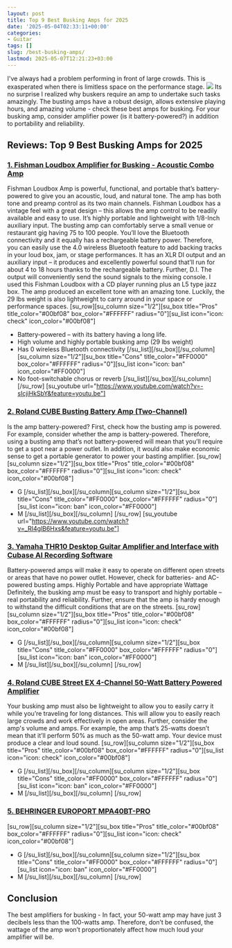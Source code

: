 ```yaml
---
layout: post
title: Top 9 Best Busking Amps for 2025
date: '2025-05-04T02:33:11+00:00'
categories:
- Guitar
tags: []
slug: /best-busking-amps/
lastmod: 2025-05-07T12:21:23+03:00
---
```


I've always had a problem performing in front of large crowds. This is exasperated when there is limitless space on the performance stage.
![](/assets/img/12/Pest-Control.jpg)
Its no surprise I realized why buskers require an amp to undertake such tasks amazingly.
The busting amps have a robust design, allows extensive playing hours, and amazing volume - check these best amps for busking.
For your busking amp, consider amplifier power (is it battery-powered?) in addition to portability and reliability.
## Reviews: Top 9 Best Busking Amps for 2025
### [1. Fishman Loudbox Amplifier for Busking - Acoustic Combo Amp](https://www.amazon.com/dp/B077NN9TRM/?tag=p-policy-20)
[](https://www.amazon.com/dp/B077NN9TRM/?tag=p-policy-20)
[](https://www.amazon.com/dp/B00ZTC56O4/?tag=p-policy-20)
[](https://www.amazon.com/dp/B0057UUBJI/ref=as_li_ss_il?&linkCode=li2&tag=p-policy-20&linkId=88f19d91f67848e1bf5b35df5eaa75b2)
[](https://www.amazon.com/dp/B07CS49ZK5/?tag=p-policy-20)
[](https://www.amazon.com/dp/B01KWPTLQG/ref=as_li_ss_il?&linkCode=li3&tag=p-policy-20&linkId=1d5bedff8c59deadcb5756de1c4165d6)
[](https://www.amazon.com/dp/B01KWPTLQG/ref=as_li_ss_il?&linkCode=li2&tag=p-policy-20&linkId=2742498f1d11ed7b298176c4737e30ac)
[](https://www.amazon.com/dp/B00E1N09JO/?tag=p-policy-20)
Fishman Loudbox Amp is powerful, functional, and portable that’s battery-powered to give you an acoustic, loud, and natural tone. The amp has both tone and preamp control as its two main channels.
Fishman Loudbox has a vintage feel with a great design – this allows the amp control to be readily available and easy to use. It’s highly portable and lightweight with 1/8-Inch auxiliary input. The busting amp can comfortably serve a small venue or restaurant gig having 75 to 100 people.
You’ll love the Bluetooth connectivity and it equally has a rechargeable battery power. Therefore, you can easily use the 4.0 wireless Bluetooth feature to add backing tracks in your loud box, jam, or stage performances.
It has an XLR DI output and an auxiliary input – it produces and excellently powerful sound that’ll run for about 4 to 18 hours thanks to the rechargeable battery. Further, D.I. The output will conveniently send the sound signals to the mixing console.
I used this Fishman Loudbox with a CD player running plus an L5 type jazz box. The amp produced an excellent tone with an amazing tone. Luckily, the 29 lbs weight is also lightweight to carry around in your space or performance spaces.
[su_row][su_column size="1/2"][su_box title="Pros" title_color="#00bf08" box_color="#FFFFFF" radius="0"][su_list icon="icon: check" icon_color="#00bf08"]
- Battery-powered – with its battery having a long life.
- High volume and highly portable busking amp (29 lbs weight)
- Has 0 wireless Bluetooth connectivity
[/su_list][/su_box][/su_column][su_column size="1/2"][su_box title="Cons" title_color="#FF0000" box_color="#FFFFFF" radius="0"][su_list icon="icon: ban" icon_color="#FF0000"]
- No foot-switchable chorus or reverb
[/su_list][/su_box][/su_column] [/su_row]
[su_youtube url="https://www.youtube.com/watch?v=-sIcjiHkSbY&feature=youtu.be"]
### [2. Roland CUBE Busting Battery Amp (Two-Channel)](https://www.amazon.com/dp/B000XALFYW/?tag=p-policy-20)
Is the amp battery-powered?
First, check how the busting amp is powered. For example, consider whether the amp is battery-powered.
Therefore, using a busting amp that’s not battery-powered will mean that you’ll require to get a spot near a power outlet.
In addition, it would also make economic sense to get a portable generator to power your basting amplifier.
[su_row][su_column size="1/2"][su_box title="Pros" title_color="#00bf08" box_color="#FFFFFF" radius="0"][su_list icon="icon: check" icon_color="#00bf08"]
- G
[/su_list][/su_box][/su_column][su_column size="1/2"][su_box title="Cons" title_color="#FF0000" box_color="#FFFFFF" radius="0"][su_list icon="icon: ban" icon_color="#FF0000"]
- M
[/su_list][/su_box][/su_column] [/su_row]
[su_youtube url="https://www.youtube.com/watch?v=_RI4glB6Hxs&feature=youtu.be"]
### [3. Yamaha THR10 Desktop Guitar Amplifier and Interface with Cubase AI Recording Software](https://www.amazon.com/dp/B006QLW5XC/?tag=p-policy-20)
Battery-powered amps will make it easy to operate on different open streets or areas that have no power outlet. However, check for batteries- and AC-powered busting amps.
[](https://www.amazon.com/dp/B006QLW5XC/?tag=p-policy-20)
[](https://www.amazon.com/dp/B00ZTC56O4/?tag=p-policy-20)
[](https://www.amazon.com/dp/B0057UUBJI/ref=as_li_ss_il?&linkCode=li2&tag=p-policy-20&linkId=88f19d91f67848e1bf5b35df5eaa75b2)
[](https://www.amazon.com/dp/B07CS49ZK5/?tag=p-policy-20)
[](https://www.amazon.com/dp/B01KWPTLQG/ref=as_li_ss_il?&linkCode=li3&tag=p-policy-20&linkId=1d5bedff8c59deadcb5756de1c4165d6)
[](https://www.amazon.com/dp/B01KWPTLQG/ref=as_li_ss_il?&linkCode=li2&tag=p-policy-20&linkId=2742498f1d11ed7b298176c4737e30ac)
[](https://www.amazon.com/dp/B00E1N09JO/?tag=p-policy-20)
Highly Portable and have appropriate Wattage
Definitely, the busking amp must be easy to transport and highly portable – real portability and reliability.
Further, ensure that the amp is hardy enough to withstand the difficult conditions that are on the streets.
[su_row][su_column size="1/2"][su_box title="Pros" title_color="#00bf08" box_color="#FFFFFF" radius="0"][su_list icon="icon: check" icon_color="#00bf08"]
- G
[/su_list][/su_box][/su_column][su_column size="1/2"][su_box title="Cons" title_color="#FF0000" box_color="#FFFFFF" radius="0"][su_list icon="icon: ban" icon_color="#FF0000"]
- M
[/su_list][/su_box][/su_column] [/su_row]
### [4. Roland CUBE Street EX 4-Channel 50-Watt Battery Powered Amplifier](https://www.amazon.com/dp/B00JMU1RAG/?tag=p-policy-20)
Your busking amp must also be lightweight to allow you to easily carry it while you’re traveling for long distances.
[](https://www.amazon.com/dp/B00JMU1RAG/?tag=p-policy-20)
[](https://www.amazon.com/dp/B00ZTC56O4/?tag=p-policy-20)
[](https://www.amazon.com/dp/B0057UUBJI/ref=as_li_ss_il?&linkCode=li2&tag=p-policy-20&linkId=88f19d91f67848e1bf5b35df5eaa75b2)
[](https://www.amazon.com/dp/B07CS49ZK5/?tag=p-policy-20)
[](https://www.amazon.com/dp/B01KWPTLQG/ref=as_li_ss_il?&linkCode=li3&tag=p-policy-20&linkId=1d5bedff8c59deadcb5756de1c4165d6)
[](https://www.amazon.com/dp/B01KWPTLQG/ref=as_li_ss_il?&linkCode=li2&tag=p-policy-20&linkId=2742498f1d11ed7b298176c4737e30ac)
[](https://www.amazon.com/dp/B00E1N09JO/?tag=p-policy-20)
This will allow you to easily reach large crowds and work effectively in open areas.
Further, consider the amp's volume and amps.
For example, the amp that’s 25-watts doesn’t mean that it’ll perform 50% as much as the 50-watt amp. Your device must produce a clear and loud sound.
[su_row][su_column size="1/2"][su_box title="Pros" title_color="#00bf08" box_color="#FFFFFF" radius="0"][su_list icon="icon: check" icon_color="#00bf08"]
- G
[/su_list][/su_box][/su_column][su_column size="1/2"][su_box title="Cons" title_color="#FF0000" box_color="#FFFFFF" radius="0"][su_list icon="icon: ban" icon_color="#FF0000"]
- M
[/su_list][/su_box][/su_column] [/su_row]
### [5. BEHRINGER EUROPORT MPA40BT-PRO](https://www.amazon.com/dp/B00ZTC56O4/?tag=p-policy-20)
[](https://www.amazon.com/dp/B00EMDNLKC/?tag=p-policy-20)
[](https://www.amazon.com/dp/B00ZTC56O4/?tag=p-policy-20)
[](https://www.amazon.com/dp/B0057UUBJI/ref=as_li_ss_il?&linkCode=li2&tag=p-policy-20&linkId=88f19d91f67848e1bf5b35df5eaa75b2)
[](https://www.amazon.com/dp/B07CS49ZK5/?tag=p-policy-20)
[](https://www.amazon.com/dp/B01KWPTLQG/ref=as_li_ss_il?&linkCode=li3&tag=p-policy-20&linkId=1d5bedff8c59deadcb5756de1c4165d6)
[](https://www.amazon.com/dp/B01KWPTLQG/ref=as_li_ss_il?&linkCode=li2&tag=p-policy-20&linkId=2742498f1d11ed7b298176c4737e30ac)
[](https://www.amazon.com/dp/B00E1N09JO/?tag=p-policy-20)
[su_row][su_column size="1/2"][su_box title="Pros" title_color="#00bf08" box_color="#FFFFFF" radius="0"][su_list icon="icon: check" icon_color="#00bf08"]
- G
[/su_list][/su_box][/su_column][su_column size="1/2"][su_box title="Cons" title_color="#FF0000" box_color="#FFFFFF" radius="0"][su_list icon="icon: ban" icon_color="#FF0000"]
- M
[/su_list][/su_box][/su_column] [/su_row]
## Conclusion
The best amplifiers for busking -
In fact, your 50-watt amp may have just 3 decibels less than the 100-watts amp. Therefore, don’t be confused, the wattage of the amp won’t proportionately affect how much loud your amplifier will be.
